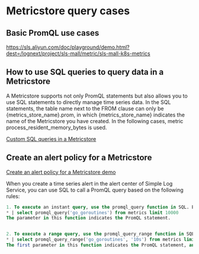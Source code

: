 # Metricstore query cases

## Basic PromQL use cases

https://sls.aliyun.com/doc/playground/demo.html?dest=/lognext/project/sls-mall/metric/sls-mall-k8s-metrics

## How to use SQL queries to query data in a Metricstore

A Metricstore supports not only PromQL statements but also allows you to use SQL statements to directly manage time series data. In the SQL statements, the table name next to the FROM clause can only be {metrics_store_name}.prom, in which {metrics_store_name} indicates the name of the Metricstore you have created. In the following cases, metric process_resident_memory_bytes is used.

[Custom SQL queries in a Metricstore](https://sls.aliyun.com/doc/playground/demo.html?dest=/lognext/project/sls-mall/logsearch/sls-mall-k8s-metrics%3Fencode%3Dbase64%26queryString%3D%26metricStore%3Dtrue)

## Create an alert policy for a Metricstore

[Create an alert policy for a Metricstore demo](https://sls.aliyun.com/doc/playground/demo.html?dest=/lognext/project/sls-mall/alertcenter)

When you create a time series alert in the alert center of Simple Log Service, you can use SQL to call a PromQL query based on the following rules:

```SQL
1. To execute an instant query, use the promql_query function in SQL. Example:
* | select promql_query('go_goroutines') from metrics limit 10000
The parameter in this function indicates the PromQL statement.


2. To execute a range query, use the promql_query_range function in SQL. Example:
* | select promql_query_range('go_goroutines', '10s') from metrics limit 10000
The first parameter in this function indicates the PromQL statement, and the second parameter indicates the step.
```
